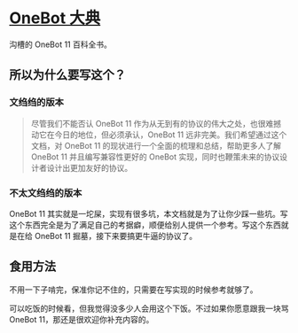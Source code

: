 # [OneBot 大典](https://tanebijs.github.io/onebot-pedia/)

沟槽的 OneBot 11 百科全书。

## 所以为什么要写这个？

### 文绉绉的版本

> 尽管我们不能否认 OneBot 11 作为从无到有的协议的伟大之处，也很难撼动它在今日的地位，但必须承认，OneBot 11 远非完美。我们希望通过这个文档，对 OneBot 11 的现状进行一个全面的梳理和总结，帮助更多人了解 OneBot 11 并且编写兼容性更好的 OneBot 实现，同时也鞭策未来的协议设计者设计出更加友好的协议。

### 不太文绉绉的版本

OneBot 11 其实就是一坨屎，实现有很多坑，本文档就是为了让你少踩一些坑。写这个东西完全是为了满足自己的考据癖，顺便给别人提供一个参考。写这个东西就是在给 OneBot 11 掘墓，接下来要搞更牛逼的协议了。

## 食用方法

不用一下子啃完，保准你记不住的，只需要在写实现的时候参考就够了。

可以吃饭的时候看，但我觉得没多少人会用这个下饭。不过如果你愿意跟我一块骂 OneBot 11，那还是很欢迎你补充内容的。
